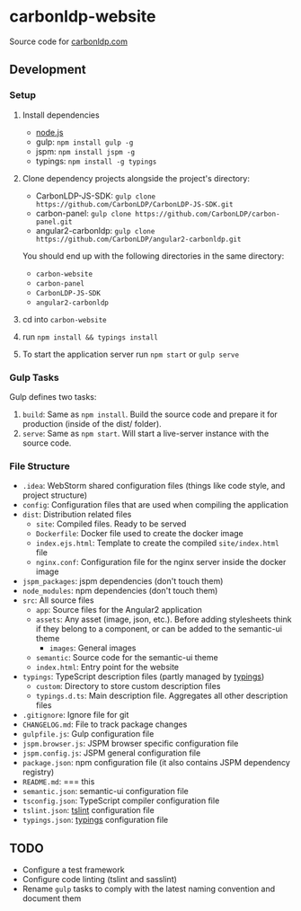 # carbonldp-website

Source code for [carbonldp.com](https://carbonldp.com)

## Development 

### Setup

1. Install dependencies
    - [node.js](https://nodejs.org/en/)
    - gulp: `npm install gulp -g`
    - jspm: `npm install jspm -g`
    - typings: `npm install -g typings`
2. Clone dependency projects alongside the project's directory:
    - CarbonLDP-JS-SDK: `gulp clone https://github.com/CarbonLDP/CarbonLDP-JS-SDK.git`
    - carbon-panel: `gulp clone https://github.com/CarbonLDP/carbon-panel.git`
    - angular2-carbonldp: `gulp clone https://github.com/CarbonLDP/angular2-carbonldp.git`
    
    You should end up with the following directories in the same directory:
    - `carbon-website`
    - `carbon-panel`
    - `CarbonLDP-JS-SDK`
    - `angular2-carbonldp`
3. cd into `carbon-website`
4. run `npm install && typings install`
5. To start the application server run `npm start` or `gulp serve`

### Gulp Tasks

Gulp defines two tasks:

1. `build`: Same as `npm install`. Build the source code and prepare it for production (inside of the dist/ folder).
2. `serve`: Same as `npm start`. Will start a live-server instance with the source code.

### File Structure

- `.idea`: WebStorm shared configuration files (things like code style, and project structure)
- `config`: Configuration files that are used when compiling the application
- `dist`: Distribution related files
    - `site`: Compiled files. Ready to be served
    - `Dockerfile`: Docker file used to create the docker image
    - `index.ejs.html`: Template to create the compiled `site/index.html` file
    - `nginx.conf`: Configuration file for the nginx server inside the docker image
- `jspm_packages`: jspm dependencies (don't touch them)
- `node_modules`: npm dependencies (don't touch them)
- `src`: All source files
    - `app`: Source files for the Angular2 application
    - `assets`: Any asset (image, json, etc.). Before adding stylesheets think if they belong to a component, or can be added to the semantic-ui theme
        - `images`: General images
    - `semantic`: Source code for the semantic-ui theme
    - `index.html`: Entry point for the website
- `typings`: TypeScript description files (partly managed by [typings](https://github.com/typings/typings))
    - `custom`: Directory to store custom description files
    - `typings.d.ts`: Main description file. Aggregates all other description files
- `.gitignore`: Ignore file for git
- `CHANGELOG.md`: File to track package changes
- `gulpfile.js`: Gulp configuration file
- `jspm.browser.js`: JSPM browser specific configuration file
- `jspm.config.js`: JSPM general configuration file
- `package.json`: npm configuration file (it also contains JSPM dependency registry)
- `README.md`: === this
- `semantic.json`: semantic-ui configuration file
- `tsconfig.json`: TypeScript compiler configuration file
- `tslint.json`: [tslint](https://github.com/palantir/tslint) configuration file
- `typings.json`: [typings](https://github.com/typings/typings) configuration file

## TODO

- Configure a test framework
- Configure code linting (tslint and sasslint)
- Rename `gulp` tasks to comply with the latest naming convention and document them
